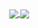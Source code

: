 <a href="https://github.com/li-ji-ji">
  <img align="center" src="https://github-readme-stats.vercel.app/api?username=li-ji-ji&show_icons=true&theme=blueberry&count_private=true" />
</a>
<a href="https://github.com/li-ji-ji">
  <img align="center" src="https://github-readme-stats.vercel.app/api/top-langs/?username=li-ji-ji&show_icons=true&theme=blueberry&count_private=true" />
</a>
